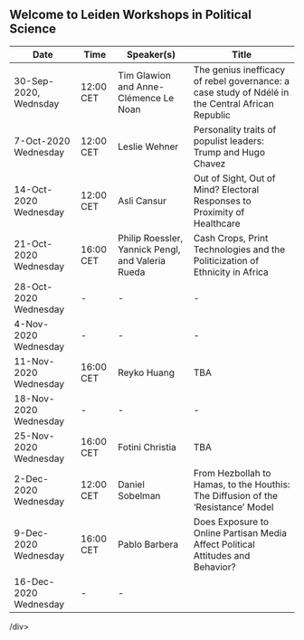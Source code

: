 ## Welcome to Leiden Workshops in Political Science

<div class="foo">
  
|Date                 | Time     | Speaker(s) | Title
| ------------- | ------------- |------------- |------------- |
|30-Sep-2020,	Wednsday|	12:00 CET|	Tim Glawion and Anne-Clémence Le Noan |	The genius inefficacy of rebel governance: a case study of Ndélé in the Central African Republic
|7-Oct-2020	Wednesday	| 12:00 CET|	Leslie Wehner|	Personality traits of populist leaders: Trump and Hugo Chavez
|14-Oct-2020	Wednesday	| 12:00 CET|	Asli Cansur	| Out of Sight, Out of Mind? Electoral Responses to Proximity of Healthcare
|21-Oct-2020	Wednesday	| 16:00 CET|	Philip Roessler, Yannick Pengl, and Valeria Rueda |	Cash Crops, Print Technologies and the Politicization of Ethnicity in Africa
|28-Oct-2020	Wednesday	|	     -    | -|-
|4-Nov-2020	Wednesday |			-|- | -
|11-Nov-2020	Wednesday	| 16:00 CET |	Reyko Huang	| TBA
|18-Nov-2020	Wednesday	|   -        |   - | -
|25-Nov-2020	Wednesday	| 16:00 CET	| Fotini Christia |	TBA
|2-Dec-2020	Wednesday	  | 12:00 CET	| Daniel Sobelman	| From Hezbollah to Hamas, to the Houthis: The Diffusion of the ‘Resistance’ Model
|9-Dec-2020	Wednesday	  | 16:00 CET	| Pablo Barbera	  | Does Exposure to Online Partisan Media Affect Political Attitudes and Behavior?
|16-Dec-2020	Wednesday	| -         |	 -| 	



/div>
